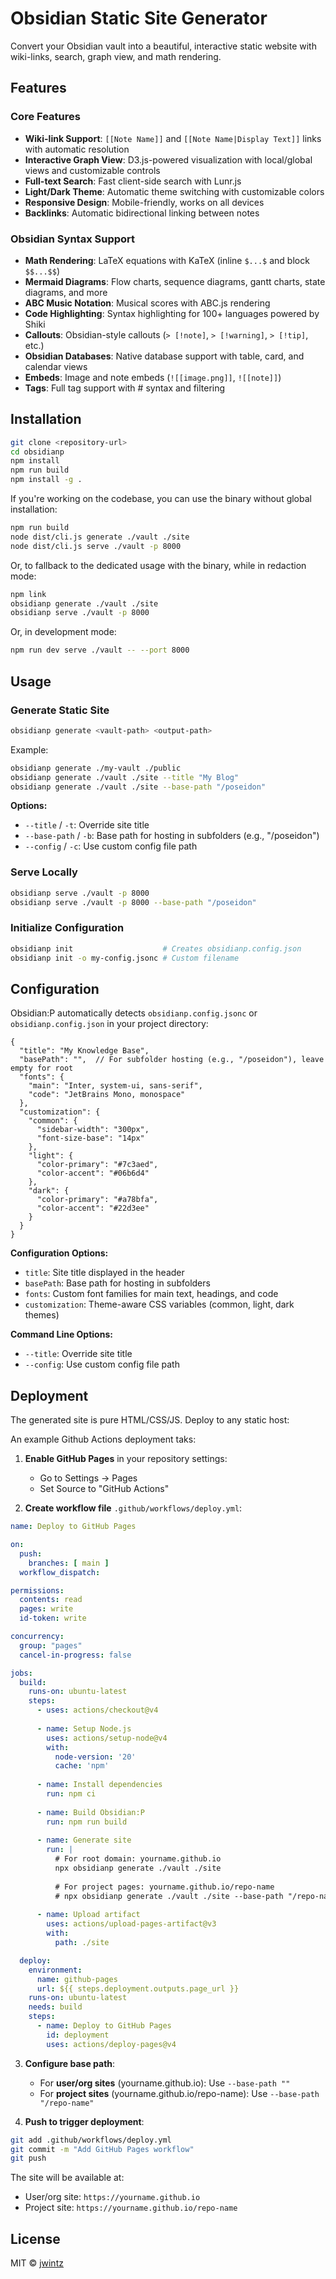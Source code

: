 # Obsidian Static Site Generator

Convert your Obsidian vault into a beautiful, interactive static website with wiki-links, search, graph view, and math rendering.

## Features

### Core Features
- **Wiki-link Support**: `[[Note Name]]` and `[[Note Name|Display Text]]` links with automatic resolution
- **Interactive Graph View**: D3.js-powered visualization with local/global views and customizable controls
- **Full-text Search**: Fast client-side search with Lunr.js
- **Light/Dark Theme**: Automatic theme switching with customizable colors
- **Responsive Design**: Mobile-friendly, works on all devices
- **Backlinks**: Automatic bidirectional linking between notes

### Obsidian Syntax Support
- **Math Rendering**: LaTeX equations with KaTeX (inline `$...$` and block `$$...$$`)
- **Mermaid Diagrams**: Flow charts, sequence diagrams, gantt charts, state diagrams, and more
- **ABC Music Notation**: Musical scores with ABC.js rendering
- **Code Highlighting**: Syntax highlighting for 100+ languages powered by Shiki
- **Callouts**: Obsidian-style callouts (`> [!note]`, `> [!warning]`, `> [!tip]`, etc.)
- **Obsidian Databases**: Native database support with table, card, and calendar views
- **Embeds**: Image and note embeds (`![[image.png]]`, `![[note]]`)
- **Tags**: Full tag support with # syntax and filtering

## Installation

```bash
git clone <repository-url>
cd obsidianp
npm install
npm run build
npm install -g .
```

If you're working on the codebase, you can use the binary without global installation:

```bash
npm run build
node dist/cli.js generate ./vault ./site
node dist/cli.js serve ./vault -p 8000
```

Or, to fallback to the dedicated usage with the binary, while in redaction mode:

```bash
npm link
obsidianp generate ./vault ./site
obsidianp serve ./vault -p 8000
```

Or, in development mode:

```bash
npm run dev serve ./vault -- --port 8000
```

## Usage

### Generate Static Site

```bash
obsidianp generate <vault-path> <output-path>
```

Example:
```bash
obsidianp generate ./my-vault ./public
obsidianp generate ./vault ./site --title "My Blog"
obsidianp generate ./vault ./site --base-path "/poseidon"
```

**Options:**
- `--title` / `-t`: Override site title
- `--base-path` / `-b`: Base path for hosting in subfolders (e.g., "/poseidon")
- `--config` / `-c`: Use custom config file path

### Serve Locally

```bash
obsidianp serve ./vault -p 8000
obsidianp serve ./vault -p 8000 --base-path "/poseidon"
```

### Initialize Configuration

```bash
obsidianp init                    # Creates obsidianp.config.json
obsidianp init -o my-config.jsonc # Custom filename
```

## Configuration

Obsidian:P automatically detects `obsidianp.config.jsonc` or `obsidianp.config.json` in your project directory:

```jsonc
{
  "title": "My Knowledge Base",
  "basePath": "",  // For subfolder hosting (e.g., "/poseidon"), leave empty for root
  "fonts": {
    "main": "Inter, system-ui, sans-serif",
    "code": "JetBrains Mono, monospace"
  },
  "customization": {
    "common": {
      "sidebar-width": "300px",
      "font-size-base": "14px"
    },
    "light": {
      "color-primary": "#7c3aed",
      "color-accent": "#06b6d4"
    },
    "dark": {
      "color-primary": "#a78bfa",
      "color-accent": "#22d3ee"
    }
  }
}
```

**Configuration Options:**
- `title`: Site title displayed in the header
- `basePath`: Base path for hosting in subfolders
- `fonts`: Custom font families for main text, headings, and code
- `customization`: Theme-aware CSS variables (common, light, dark themes)

**Command Line Options:**
- `--title`: Override site title
- `--config`: Use custom config file path

## Deployment

The generated site is pure HTML/CSS/JS. Deploy to any static host:

An example Github Actions deployment taks:

1. **Enable GitHub Pages** in your repository settings:
   - Go to Settings → Pages
   - Set Source to "GitHub Actions"

2. **Create workflow file** `.github/workflows/deploy.yml`:

```yaml
name: Deploy to GitHub Pages

on:
  push:
    branches: [ main ]
  workflow_dispatch:

permissions:
  contents: read
  pages: write
  id-token: write

concurrency:
  group: "pages"
  cancel-in-progress: false

jobs:
  build:
    runs-on: ubuntu-latest
    steps:
      - uses: actions/checkout@v4
      
      - name: Setup Node.js
        uses: actions/setup-node@v4
        with:
          node-version: '20'
          cache: 'npm'
      
      - name: Install dependencies
        run: npm ci
      
      - name: Build Obsidian:P
        run: npm run build
      
      - name: Generate site
        run: |
          # For root domain: yourname.github.io
          npx obsidianp generate ./vault ./site
          
          # For project pages: yourname.github.io/repo-name
          # npx obsidianp generate ./vault ./site --base-path "/repo-name"
      
      - name: Upload artifact
        uses: actions/upload-pages-artifact@v3
        with:
          path: ./site

  deploy:
    environment:
      name: github-pages
      url: ${{ steps.deployment.outputs.page_url }}
    runs-on: ubuntu-latest
    needs: build
    steps:
      - name: Deploy to GitHub Pages
        id: deployment
        uses: actions/deploy-pages@v4
```

3. **Configure base path**:
   - For **user/org sites** (yourname.github.io): Use `--base-path ""`
   - For **project sites** (yourname.github.io/repo-name): Use `--base-path "/repo-name"`

4. **Push to trigger deployment**:
```bash
git add .github/workflows/deploy.yml
git commit -m "Add GitHub Pages workflow"
git push
```

The site will be available at:
- User/org site: `https://yourname.github.io`
- Project site: `https://yourname.github.io/repo-name`

## License

MIT © [jwintz](https://github.com/jwintz)
